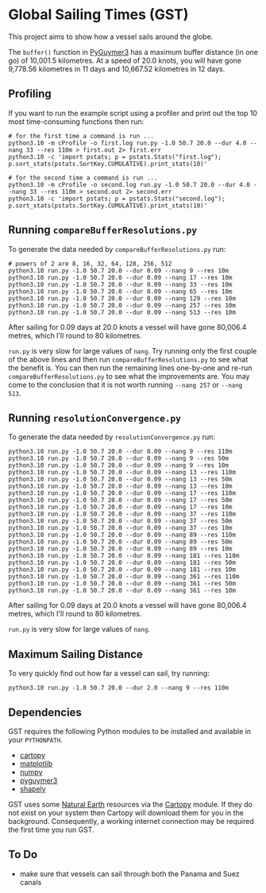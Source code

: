 # Global Sailing Times (GST)

This project aims to show how a vessel sails around the globe.

The `buffer()` function in [PyGuymer3](https://github.com/Guymer/PyGuymer3) has a maximum buffer distance (in one go) of 10,001.5 kilometres. At a speed of 20.0 knots, you will have gone
9,778.56 kilometres in 11 days and 10,667.52 kilometres in 12 days.

## Profiling

If you want to run the example script using a profiler and print out the top 10 most time-consuming functions then run:

```
# for the first time a command is run ...
python3.10 -m cProfile -o first.log run.py -1.0 50.7 20.0 --dur 4.0 --nang 33 --res 110m > first.out 2> first.err
python3.10 -c 'import pstats; p = pstats.Stats("first.log"); p.sort_stats(pstats.SortKey.CUMULATIVE).print_stats(10)'

# for the second time a command is run ...
python3.10 -m cProfile -o second.log run.py -1.0 50.7 20.0 --dur 4.0 --nang 33 --res 110m > second.out 2> second.err
python3.10 -c 'import pstats; p = pstats.Stats("second.log"); p.sort_stats(pstats.SortKey.CUMULATIVE).print_stats(10)'
```

## Running `compareBufferResolutions.py`

To generate the data needed by `compareBufferResolutions.py` run:

```
# powers of 2 are 8, 16, 32, 64, 128, 256, 512
python3.10 run.py -1.0 50.7 20.0 --dur 0.09 --nang 9 --res 10m
python3.10 run.py -1.0 50.7 20.0 --dur 0.09 --nang 17 --res 10m
python3.10 run.py -1.0 50.7 20.0 --dur 0.09 --nang 33 --res 10m
python3.10 run.py -1.0 50.7 20.0 --dur 0.09 --nang 65 --res 10m
python3.10 run.py -1.0 50.7 20.0 --dur 0.09 --nang 129 --res 10m
python3.10 run.py -1.0 50.7 20.0 --dur 0.09 --nang 257 --res 10m
python3.10 run.py -1.0 50.7 20.0 --dur 0.09 --nang 513 --res 10m
```

After sailing for 0.09 days at 20.0 knots a vessel will have gone 80,006.4 metres, which I'll round to 80 kilometres.

`run.py` is very slow for large values of `nang`. Try running only the first couple of the above lines and then run `compareBufferResolutions.py` to see what the benefit is. You can then run the remaining lines one-by-one and re-run `compareBufferResolutions.py` to see what the improvements are. You may come to the conclusion that it is not worth running `--nang 257` or `--nang 513`.

## Running `resolutionConvergence.py`

To generate the data needed by `resolutionConvergence.py` run:

```
python3.10 run.py -1.0 50.7 20.0 --dur 0.09 --nang 9 --res 110m
python3.10 run.py -1.0 50.7 20.0 --dur 0.09 --nang 9 --res 50m
python3.10 run.py -1.0 50.7 20.0 --dur 0.09 --nang 9 --res 10m
python3.10 run.py -1.0 50.7 20.0 --dur 0.09 --nang 13 --res 110m
python3.10 run.py -1.0 50.7 20.0 --dur 0.09 --nang 13 --res 50m
python3.10 run.py -1.0 50.7 20.0 --dur 0.09 --nang 13 --res 10m
python3.10 run.py -1.0 50.7 20.0 --dur 0.09 --nang 17 --res 110m
python3.10 run.py -1.0 50.7 20.0 --dur 0.09 --nang 17 --res 50m
python3.10 run.py -1.0 50.7 20.0 --dur 0.09 --nang 17 --res 10m
python3.10 run.py -1.0 50.7 20.0 --dur 0.09 --nang 37 --res 110m
python3.10 run.py -1.0 50.7 20.0 --dur 0.09 --nang 37 --res 50m
python3.10 run.py -1.0 50.7 20.0 --dur 0.09 --nang 37 --res 10m
python3.10 run.py -1.0 50.7 20.0 --dur 0.09 --nang 89 --res 110m
python3.10 run.py -1.0 50.7 20.0 --dur 0.09 --nang 89 --res 50m
python3.10 run.py -1.0 50.7 20.0 --dur 0.09 --nang 89 --res 10m
python3.10 run.py -1.0 50.7 20.0 --dur 0.09 --nang 181 --res 110m
python3.10 run.py -1.0 50.7 20.0 --dur 0.09 --nang 181 --res 50m
python3.10 run.py -1.0 50.7 20.0 --dur 0.09 --nang 181 --res 10m
python3.10 run.py -1.0 50.7 20.0 --dur 0.09 --nang 361 --res 110m
python3.10 run.py -1.0 50.7 20.0 --dur 0.09 --nang 361 --res 50m
python3.10 run.py -1.0 50.7 20.0 --dur 0.09 --nang 361 --res 10m
```

After sailing for 0.09 days at 20.0 knots a vessel will have gone 80,006.4 metres, which I'll round to 80 kilometres.

`run.py` is very slow for large values of `nang`.

## Maximum Sailing Distance

To very quickly find out how far a vessel can sail, try running:

```
python3.10 run.py -1.0 50.7 20.0 --dur 2.0 --nang 9 --res 110m
```

## Dependencies

GST requires the following Python modules to be installed and available in your `PYTHONPATH`.

* [cartopy](https://pypi.org/project/Cartopy/)
* [matplotlib](https://pypi.org/project/matplotlib/)
* [numpy](https://pypi.org/project/numpy/)
* [pyguymer3](https://github.com/Guymer/PyGuymer3)
* [shapely](https://pypi.org/project/Shapely/)

GST uses some [Natural Earth](https://www.naturalearthdata.com/) resources via the [Cartopy](https://scitools.org.uk/cartopy/docs/latest/) module. If they do not exist on your system then Cartopy will download them for you in the background. Consequently, a working internet connection may be required the first time you run GST.

## To Do

* make sure that vessels can sail through both the Panama and Suez canals
